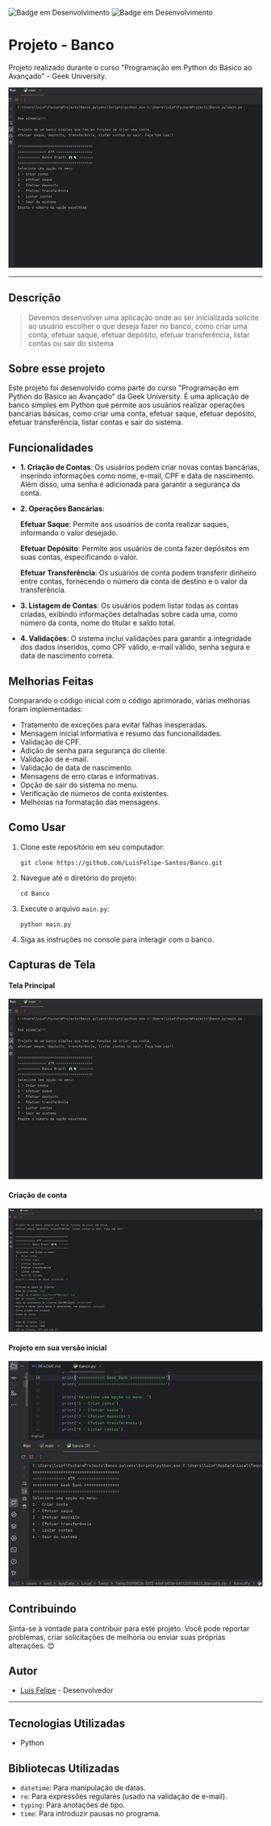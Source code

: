 ![Badge em Desenvolvimento](http://img.shields.io/static/v1?label=Status:&message=Completo&color=GREEN&style=for-the-badge)  ![Badge em Desenvolvimento](http://img.shields.io/static/v1?label=Linguagem:&message=Python&color=GREEN&style=for-the-badge)
# Projeto - Banco
Projeto realizado durante o curso "Programação em Python do Básico ao Avançado" - Geek University.

![Tela Principal1](img/banco_inicio.png)

---

## Descrição
> Devemos desenvolver uma aplicação onde ao ser inicializada solicite ao usuário escolher o
que deseja fazer no banco, como criar uma conta, efetuar saque, efetuar depósito, efetuar
transferência, listar contas ou sair do sistema

## Sobre esse projeto

Este projeto foi desenvolvido como parte do curso "Programação em Python do Básico ao Avançado" da Geek University. É uma aplicação de banco simples em Python que permite aos usuários realizar operações bancárias básicas, como criar uma conta, efetuar saque, efetuar depósito, efetuar transferência, listar contas e sair do sistema.

## Funcionalidades

- **1. Criação de Contas**: 
Os usuários podem criar novas contas bancárias, inserindo informações como nome, e-mail, CPF e data de nascimento. Além disso, uma senha é adicionada para garantir a segurança da conta.

- **2. Operações Bancárias**:

   **Efetuar Saque**: Permite aos usuários de conta realizar saques, informando o valor desejado.

   **Efetuar Depósito**: Permite aos usuários de conta fazer depósitos em suas contas, especificando o valor.

   **Efetuar Transferência**: Os usuários de conta podem transferir dinheiro entre contas, fornecendo o número da conta de destino e o valor da transferência.

- **3. Listagem de Contas**: Os usuários podem listar todas as contas criadas, exibindo informações detalhadas sobre cada uma, como número da conta, nome do titular e saldo total.

- **4. Validações**: O sistema inclui validações para garantir a integridade dos dados inseridos, como CPF válido, e-mail válido, senha segura e data de nascimento correta.


## Melhorias Feitas

Comparando o código inicial com o código aprimorado, várias melhorias foram implementadas:

- Tratamento de exceções para evitar falhas inesperadas.
- Mensagem inicial informativa e resumo das funcionalidades.
- Validação de CPF.
- Adição de senha para segurança do cliente.
- Validação de e-mail.
- Validação de data de nascimento.
- Mensagens de erro claras e informativas.
- Opção de sair do sistema no menu.
- Verificação de números de conta existentes.
- Melhorias na formatação das mensagens.


## Como Usar

1. Clone este repositório em seu computador:

    ```shell
    git clone https://github.com/LuisFelipe-Santos/Banco.git
    ```

2. Navegue até o diretório do projeto:

    ```shell
    cd Banco
    ```

3. Execute o arquivo `main.py`:

    ```shell
    python main.py
    ```

4. Siga as instruções no console para interagir com o banco.

## Capturas de Tela

#### Tela Principal
![Tela Principal2](img/banco_inicio.png)
#### Criação de conta
![Criação de Conta](img/banco_criar.png)
#### Projeto em sua versão inicial
![Banco_base](img/banco_baseP.png)
## Contribuindo

Sinta-se à vontade para contribuir para este projeto. Você pode reportar problemas, criar solicitações de melhoria ou enviar suas próprias alterações. 😊

## Autor

- [Luís Felipe](https://github.com/LuisFelipe-Santos) - Desenvolvedor

---
## Tecnologias Utilizadas

- Python

## Bibliotecas Utilizadas

- `datetime`: Para manipulação de datas.
- `re`: Para expressões regulares (usado na validação de e-mail).
- `typing`: Para anotações de tipo.
- `time`: Para introduzir pausas no programa.
